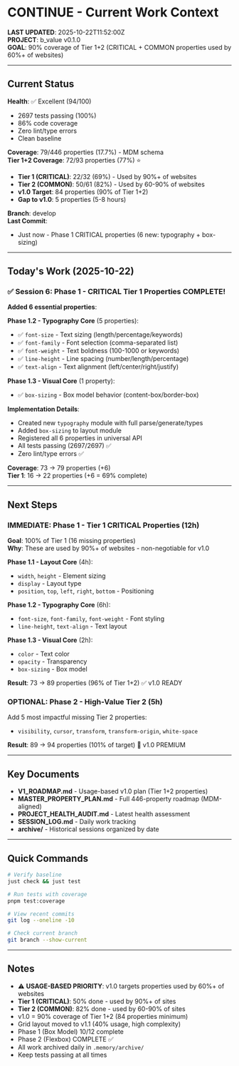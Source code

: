 # CONTINUE - Current Work Context

**LAST UPDATED**: 2025-10-22T11:52:00Z  
**PROJECT**: b_value v0.1.0  
**GOAL**: 90% coverage of Tier 1+2 (CRITICAL + COMMON properties used by 60%+ of websites)

---

## Current Status

**Health**: ✅ Excellent (94/100)
- 2697 tests passing (100%)
- 86% code coverage
- Zero lint/type errors
- Clean baseline

**Coverage**: 79/446 properties (17.7%) - MDM schema  
**Tier 1+2 Coverage**: 72/93 properties (77%) ⭐  
- **Tier 1 (CRITICAL)**: 22/32 (69%) - Used by 90%+ of websites
- **Tier 2 (COMMON)**: 50/61 (82%) - Used by 60-90% of websites
- **v1.0 Target**: 84 properties (90% of Tier 1+2)
- **Gap to v1.0**: 5 properties (5-8 hours)

**Branch**: develop  
**Last Commit**: 
- Just now - Phase 1 CRITICAL properties (6 new: typography + box-sizing)

---

## Today's Work (2025-10-22)

### ✅ Session 6: Phase 1 - CRITICAL Tier 1 Properties COMPLETE!

**Added 6 essential properties**:

**Phase 1.2 - Typography Core** (5 properties):
- ✅ `font-size` - Text sizing (length/percentage/keywords)
- ✅ `font-family` - Font selection (comma-separated list)
- ✅ `font-weight` - Text boldness (100-1000 or keywords)
- ✅ `line-height` - Line spacing (number/length/percentage)
- ✅ `text-align` - Text alignment (left/center/right/justify)

**Phase 1.3 - Visual Core** (1 property):
- ✅ `box-sizing` - Box model behavior (content-box/border-box)

**Implementation Details**:
- Created new `typography` module with full parse/generate/types
- Added `box-sizing` to layout module  
- Registered all 6 properties in universal API
- All tests passing (2697/2697) ✅
- Zero lint/type errors ✅

**Coverage**: 73 → 79 properties (+6)  
**Tier 1**: 16 → 22 properties (+6 = 69% complete)

---

## Next Steps

### IMMEDIATE: Phase 1 - Tier 1 CRITICAL Properties (12h)

**Goal**: 100% of Tier 1 (16 missing properties)  
**Why**: These are used by 90%+ of websites - non-negotiable for v1.0

**Phase 1.1 - Layout Core** (4h):
- `width`, `height` - Element sizing
- `display` - Layout type
- `position`, `top`, `left`, `right`, `bottom` - Positioning

**Phase 1.2 - Typography Core** (6h):
- `font-size`, `font-family`, `font-weight` - Font styling
- `line-height`, `text-align` - Text layout

**Phase 1.3 - Visual Core** (2h):
- `color` - Text color
- `opacity` - Transparency
- `box-sizing` - Box model

**Result**: 73 → 89 properties (96% of Tier 1+2) ✅ v1.0 READY

### OPTIONAL: Phase 2 - High-Value Tier 2 (5h)

Add 5 most impactful missing Tier 2 properties:
- `visibility`, `cursor`, `transform`, `transform-origin`, `white-space`

**Result**: 89 → 94 properties (101% of target) 🎉 v1.0 PREMIUM

---

## Key Documents

- **V1_ROADMAP.md** - Usage-based v1.0 plan (Tier 1+2 properties)
- **MASTER_PROPERTY_PLAN.md** - Full 446-property roadmap (MDM-aligned)
- **PROJECT_HEALTH_AUDIT.md** - Latest health assessment
- **SESSION_LOG.md** - Daily work tracking
- **archive/** - Historical sessions organized by date

---

## Quick Commands

```bash
# Verify baseline
just check && just test

# Run tests with coverage
pnpm test:coverage

# View recent commits
git log --oneline -10

# Check current branch
git branch --show-current
```

---

## Notes

- ⚠️ **USAGE-BASED PRIORITY**: v1.0 targets properties used by 60%+ of websites
- **Tier 1 (CRITICAL)**: 50% done - used by 90%+ of sites
- **Tier 2 (COMMON)**: 82% done - used by 60-90% of sites
- v1.0 = 90% coverage of Tier 1+2 (84 properties minimum)
- Grid layout moved to v1.1 (40% usage, high complexity)
- Phase 1 (Box Model) 10/12 complete
- Phase 2 (Flexbox) COMPLETE ✅
- All work archived daily in `.memory/archive/`
- Keep tests passing at all times
